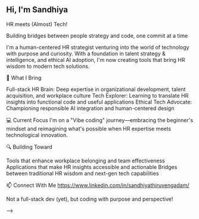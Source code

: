 ## Hi, I'm Sandhiya 

HR meets (Almost) Tech!

Building bridges between people strategy and code, one commit at a time

I'm a human-centered HR strategist venturing into the world of technology with purpose and curiosity. With a foundation in talent strategy & intelligence, and ethical AI adoption, I'm now creating tools that bring HR wisdom to modern tech solutions.

🌱 What I Bring

Full-stack HR Brain: Deep expertise in organizational development, talent acquisition, and workplace culture
Tech Explorer: Learning to translate HR insights into functional code and useful applications
Ethical Tech Advocate: Championing responsible AI integration and human-centered design

💻 Current Focus
I'm on a "Vibe coding" journey—embracing the beginner's mindset and reimagining what's possible when HR expertise meets technological innovation.

🔍 Building Toward

Tools that enhance workplace belonging and team effectiveness
Applications that make HR insights accessible and actionable
Bridges between traditional HR wisdom and next-gen tech capabilities

📫 Connect With Me
https://www.linkedin.com/in/sandhiyathiruvengadam/

Not a full-stack dev (yet), but coding with purpose and perspective!

-->
